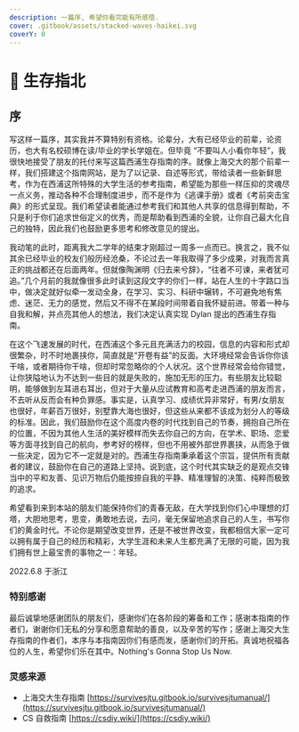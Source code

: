 ```yaml
---
description: 一篇序, 希望你看完能有所感悟.
cover: .gitbook/assets/stacked-waves-haikei.svg
coverY: 0
---
```


# 🔆 生存指北

## 序

写这样一篇序，其实我并不算特别有资格。论辈分，大有已经毕业的前辈，论资历，也大有名校硕博在读/毕业的学长学姐在。但毕竟 “不要叫人小看你年轻”，我很快地接受了朋友的托付来写这篇西浦生存指南的序。就像上海交大的那个前辈一样，我们搭建这个指南网站，是为了以记录、自述等形式，带给读者一些新鲜思考，作为在西浦这所特殊的大学生活的参考指南，希望能为那些一样压抑的灵魂尽一点义务，推动各种不合理制度进步，而不是作为《逃课手册》或者《考前突击宝典》的形式呈现。我们希望读者能通过参考我们和其他人共享的信息得到帮助，不只是利于你们追求世俗定义的优秀，而是帮助看到西浦的全貌，让你自己最大化自己的独特，因此我们也鼓励更多思考和修改意见的提出。

我动笔的此时，距离我大二学年的结束才刚超过一周多一点而已。换言之，我不似其余已经毕业的校友们般历经沧桑，不论过去一年我取得了多少成果，对我而言真正的挑战都还在后面两年。但就像陶渊明《归去来兮辞》，“往者不可谏，来者犹可追。”几个月前的我就像很多此时读到这段文字的你们一样，站在人生的十字路口当中，做决定就好似牵一发动全身，在学习、实习、科研中辗转，不可避免地有焦虑、迷茫、无力的感觉，然后又不得不在某段时间带着自我怀疑前进。带着一种与自我和解，并点亮其他人的想法，我们决定认真实现 Dylan 提出的西浦生存指南。

在这个飞速发展的时代，在西浦这个多元且充满活力的校园，信息的内容和形式却很繁杂，时不时地裹挟你，简直就是“开卷有益”的反面。大环境经常会告诉你你该干啥，或者期待你干啥，但却时常忽略你的个人状况。这个世界经常会给你错觉，让你狭隘地认为不达到一些目的就是失败的，施加无形的压力。有些朋友比较聪明，能够做到左耳进右耳出，但对于大量从应试教育和高考走进西浦的朋友而言，不去听从反而会有种负罪感。事实是，认真学习、成绩优异非常好，有男/女朋友也很好，年薪百万很好，别墅靠大海也很好，但这些从来都不该成为划分人的等级的标准。因此，我们鼓励你在这个高度内卷的时代找到自己的节奏，拥抱自己所在的位置，不因为其他人生活的美好模样而失去你自己的方向，在学术、职场、恋爱等方面寻找到自己的航向，参考好的榜样，但也不用被外部世界裹挟，从而急于做一些决定，因为它不一定就是对的。西浦生存指南秉承着这个宗旨，提供所有贡献者的建议，鼓励你在自己的道路上坚持。说到底，这个时代其实缺乏的是观点交锋当中的平和友善、见识万物后仍能按捺自我的平静、精准理智的决策、纯粹而极致的追求。

希望看到来到本站的朋友们能保持你们的青春无敌，在大学找到你们心中理想的灯塔，大胆地思考，思变，勇敢地去说，去问，毫无保留地追求自己的人生，书写你们的黄金时代。不论你是期望改变世界，还是不被世界改变，我都相信大家一定可以拥有属于自己的经历和精彩，大学生涯和未来人生都充满了无限的可能，因为我们拥有世上最宝贵的事物之一：年轻。

2022.6.8 于浙江

### 特别感谢

最后诚挚地感谢团队的朋友们，感谢你们在各阶段的筹备和工作；感谢本指南的作者们，谢谢你们无私的分享和愿意帮助的善良，以及辛苦的写作；感谢上海交大生存指南的作者们，本序与本指南因你们有感而发，感谢你们的开拓。真诚地祝福各位的人生，希望你们乐在其中。Nothing's Gonna Stop Us Now.

### 灵感来源

* 上海交大生存指南 [https://survivesjtu.gitbook.io/survivesjtumanual/](https://survivesjtu.gitbook.io/survivesjtumanual/)
* CS 自救指南 [https://csdiy.wiki/](https://csdiy.wiki/)
